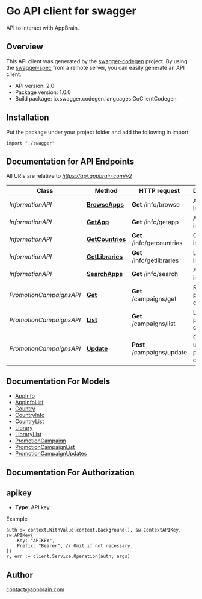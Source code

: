 # Go API client for swagger

API to interact with AppBrain.

## Overview
This API client was generated by the [swagger-codegen](https://github.com/swagger-api/swagger-codegen) project.  By using the [swagger-spec](https://github.com/swagger-api/swagger-spec) from a remote server, you can easily generate an API client.

- API version: 2.0
- Package version: 1.0.0
- Build package: io.swagger.codegen.languages.GoClientCodegen

## Installation
Put the package under your project folder and add the following in import:
```golang
import "./swagger"
```

## Documentation for API Endpoints

All URIs are relative to *https://api.appbrain.com/v2*

Class | Method | HTTP request | Description
------------ | ------------- | ------------- | -------------
*InformationAPI* | [**BrowseApps**](docs/InformationAPI.md#browseapps) | **Get** /info/browse | Apps information
*InformationAPI* | [**GetApp**](docs/InformationAPI.md#getapp) | **Get** /info/getapp | App information
*InformationAPI* | [**GetCountries**](docs/InformationAPI.md#getcountries) | **Get** /info/getcountries | Countries information
*InformationAPI* | [**GetLibraries**](docs/InformationAPI.md#getlibraries) | **Get** /info/getlibraries | Libraries information
*InformationAPI* | [**SearchApps**](docs/InformationAPI.md#searchapps) | **Get** /info/search | Apps information
*PromotionCampaignsAPI* | [**Get**](docs/PromotionCampaignsAPI.md#get) | **Get** /campaigns/get | Retrieves a promotion campaign
*PromotionCampaignsAPI* | [**List**](docs/PromotionCampaignsAPI.md#list) | **Get** /campaigns/list | Lists all promotion campaigns
*PromotionCampaignsAPI* | [**Update**](docs/PromotionCampaignsAPI.md#update) | **Post** /campaigns/update | Creates or updates a promotion campaign


## Documentation For Models

 - [AppInfo](docs/AppInfo.md)
 - [AppInfoList](docs/AppInfoList.md)
 - [Country](docs/Country.md)
 - [CountryInfo](docs/CountryInfo.md)
 - [CountryList](docs/CountryList.md)
 - [Library](docs/Library.md)
 - [LibraryList](docs/LibraryList.md)
 - [PromotionCampaign](docs/PromotionCampaign.md)
 - [PromotionCampaignList](docs/PromotionCampaignList.md)
 - [PromotionCampaignUpdates](docs/PromotionCampaignUpdates.md)


## Documentation For Authorization

## apikey
- **Type**: API key 

Example
```golang
auth := context.WithValue(context.Background(), sw.ContextAPIKey, sw.APIKey{
	Key: "APIKEY",
	Prefix: "Bearer", // Omit if not necessary.
})
r, err := client.Service.Operation(auth, args)
```

## Author

contact@appbrain.com

